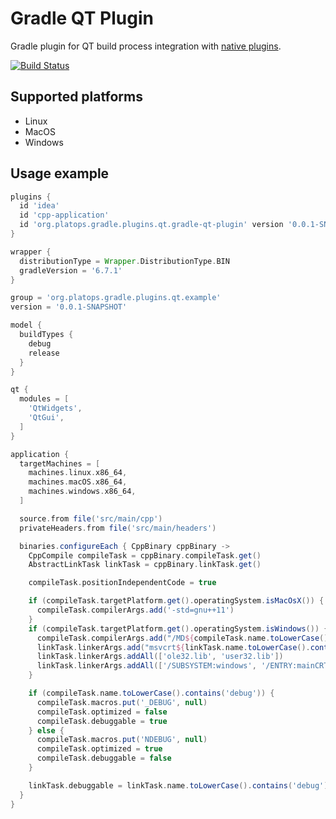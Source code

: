 # Gradle QT Plugin

Gradle plugin for QT build process integration with
 [native plugins](https://docs.gradle.org/current/userguide/native_software.html).

[![Build Status](https://travis-ci.com/axmetishe/gradle-qt-plugin.svg?branch=master)](https://travis-ci.com/axmetishe/gradle-qt-plugin)
## Supported platforms
- Linux
- MacOS
- Windows

## Usage example
```groovy
plugins {
  id 'idea'
  id 'cpp-application'
  id 'org.platops.gradle.plugins.qt.gradle-qt-plugin' version '0.0.1-SNAPSHOT'
}

wrapper {
  distributionType = Wrapper.DistributionType.BIN
  gradleVersion = '6.7.1'
}

group = 'org.platops.gradle.plugins.qt.example'
version = '0.0.1-SNAPSHOT'

model {
  buildTypes {
    debug
    release
  }
}

qt {
  modules = [
    'QtWidgets',
    'QtGui',
  ]
}

application {
  targetMachines = [
    machines.linux.x86_64,
    machines.macOS.x86_64,
    machines.windows.x86_64,
  ]

  source.from file('src/main/cpp')
  privateHeaders.from file('src/main/headers')

  binaries.configureEach { CppBinary cppBinary ->
    CppCompile compileTask = cppBinary.compileTask.get()
    AbstractLinkTask linkTask = cppBinary.linkTask.get()

    compileTask.positionIndependentCode = true

    if (compileTask.targetPlatform.get().operatingSystem.isMacOsX()) {
      compileTask.compilerArgs.add('-std=gnu++11')
    }
    if (compileTask.targetPlatform.get().operatingSystem.isWindows()) {
      compileTask.compilerArgs.add("/MD${compileTask.name.toLowerCase().contains('debug') ? 'd' : ''}")
      linkTask.linkerArgs.add("msvcrt${linkTask.name.toLowerCase().contains('debug') ? 'd' : ''}.lib")
      linkTask.linkerArgs.addAll(['ole32.lib', 'user32.lib'])
      linkTask.linkerArgs.addAll(['/SUBSYSTEM:windows', '/ENTRY:mainCRTStartup'])
    }

    if (compileTask.name.toLowerCase().contains('debug')) {
      compileTask.macros.put('_DEBUG', null)
      compileTask.optimized = false
      compileTask.debuggable = true
    } else {
      compileTask.macros.put('NDEBUG', null)
      compileTask.optimized = true
      compileTask.debuggable = false
    }

    linkTask.debuggable = linkTask.name.toLowerCase().contains('debug')
  }
}
```
